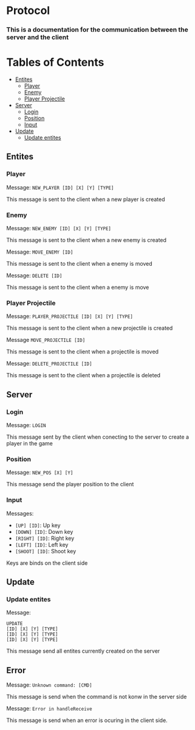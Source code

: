 # Protocol

### This is a documentation for the communication between the server and the client

# Tables of Contents

- [Entites](#entites)
  - [Player](#player)
  - [Enemy](#enemy)
  - [Player Projectile](#Player-Projectile)
- [Server](#Server)
  - [Login](#Login)
  - [Position](#position)
  - [Input](#input)
- [Update](#update)
  - [Update entites](#update-entites)

## Entites

### Player

Message: `NEW_PLAYER [ID] [X] [Y] [TYPE]`

This message is sent to the client when a new player is created

### Enemy

Message: `NEW_ENEMY [ID] [X] [Y] [TYPE]`

This message is sent to the client when a new enemy is created

Message: `MOVE_ENEMY [ID]`

This message is sent to the client when a enemy is moved

Message: `DELETE [ID]`

This message is sent to the client when a enemy is move

### Player Projectile

Message: `PLAYER_PROJECTILE [ID] [X] [Y] [TYPE]`

This message is sent to the client when a new projectile is created

Message `MOVE_PROJECTILE [ID]`

This message is sent to the client when a projectile is moved

Message: `DELETE_PROJECTILE [ID]`

This message is sent to the client when a projectile is deleted

## Server

### Login

Message: `LOGIN`

This message sent by the client when conecting to the server to create a player in the game

### Position

Message: `NEW_POS [X] [Y]`

This message send the player position to the client

### Input

Messages:

- `[UP] [ID]`: Up key
- `[DOWN] [ID]`: Down key
- `[RIGHT] [ID]`: Right key
- `[LEFT] [ID]`: Left key
- `[SHOOT] [ID]`: Shoot key

Keys are binds on the client side

## Update

### Update entites

Message:

```
UPDATE
[ID] [X] [Y] [TYPE]
[ID] [X] [Y] [TYPE]
[ID] [X] [Y] [TYPE]
```

This message send all entites currently created on the server

## Error

Message: `Unknown command: [CMD]`

This message is send when the command is not konw in the server side

Message: `Error in handleReceive`

This message is send when an error is ocuring in the client side.
